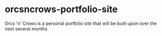 # orcsncrows-portfolio-site
Orcs 'n' Crows is a personal portfolio site that will be built upon over the next several months
